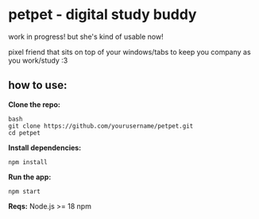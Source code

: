 # petpet - digital study buddy 

work in progress! but she's kind of usable now! 

pixel friend that sits on top of your windows/tabs to keep you company as you work/study :3

## how to use: 

**Clone the repo:**
```
bash
git clone https://github.com/yourusername/petpet.git
cd petpet
```

**Install dependencies:**
```
npm install
```

**Run the app:**
```
npm start
```

**Reqs:**
Node.js >= 18
npm 
